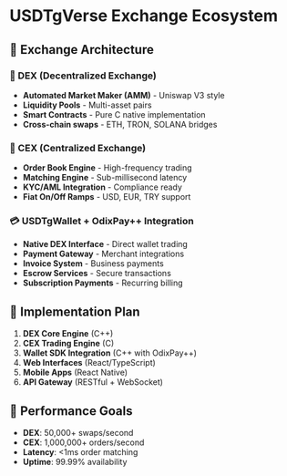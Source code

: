 # USDTgVerse Exchange Ecosystem

## 🏦 Exchange Architecture

### 🔄 DEX (Decentralized Exchange)
- **Automated Market Maker (AMM)** - Uniswap V3 style
- **Liquidity Pools** - Multi-asset pairs
- **Smart Contracts** - Pure C native implementation
- **Cross-chain swaps** - ETH, TRON, SOLANA bridges

### 🏪 CEX (Centralized Exchange)
- **Order Book Engine** - High-frequency trading
- **Matching Engine** - Sub-millisecond latency
- **KYC/AML Integration** - Compliance ready
- **Fiat On/Off Ramps** - USD, EUR, TRY support

### 💳 USDTgWallet + OdixPay++ Integration
- **Native DEX Interface** - Direct wallet trading
- **Payment Gateway** - Merchant integrations
- **Invoice System** - Business payments
- **Escrow Services** - Secure transactions
- **Subscription Payments** - Recurring billing

## 🎯 Implementation Plan

1. **DEX Core Engine** (C++)
2. **CEX Trading Engine** (C)
3. **Wallet SDK Integration** (C++ with OdixPay++)
4. **Web Interfaces** (React/TypeScript)
5. **Mobile Apps** (React Native)
6. **API Gateway** (RESTful + WebSocket)

## 🚀 Performance Goals

- **DEX**: 50,000+ swaps/second
- **CEX**: 1,000,000+ orders/second  
- **Latency**: <1ms order matching
- **Uptime**: 99.99% availability
